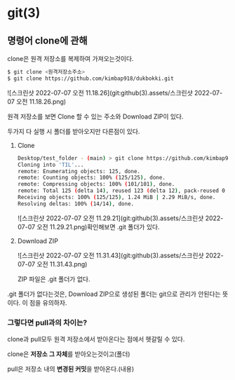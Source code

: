# git(3)



## 명령어 clone에 관해

clone은 원격 저장소를 복제하여 가져오는것이다.

``` bash
$ git clone <원격저장소주소>
$ git clone https://github.com/kimbap918/dukbokki.git
```

![스크린샷 2022-07-07 오전 11.18.26](git:github(3).assets/스크린샷 2022-07-07 오전 11.18.26.png)

원격 저장소를 보면 Clone 할 수 있는 주소와 Download ZIP이 있다. 

두가지 다 실행 시 폴더를 받아오지만 다른점이 있다.



1. Clone

   ``` bash
   Desktop/test_folder - (main) > git clone https://github.com/kimbap918/TIL.git
   Cloning into 'TIL'...
   remote: Enumerating objects: 125, done.
   remote: Counting objects: 100% (125/125), done.
   remote: Compressing objects: 100% (101/101), done.
   remote: Total 125 (delta 14), reused 123 (delta 12), pack-reused 0
   Receiving objects: 100% (125/125), 1.24 MiB | 2.29 MiB/s, done.
   Resolving deltas: 100% (14/14), done.
   ```

   ![스크린샷 2022-07-07 오전 11.29.21](git:github(3).assets/스크린샷 2022-07-07 오전 11.29.21.png)확인해보면 .git 폴더가 있다.



2. Download ZIP

   ![스크린샷 2022-07-07 오전 11.31.43](git:github(3).assets/스크린샷 2022-07-07 오전 11.31.43.png)

   ZIP 파일은 .git 폴더가 없다.



.git 폴더가 없다는것은, Download ZIP으로 생성된 폴더는 git으로 관리가 안된다는 뜻이다. 이 점을 유의하자.



### 그렇다면 pull과의 차이는?

clone과 pull모두 원격 저장소에서 받아온다는 점에서 헷갈릴 수 있다.

clone은 **저장소 그 자체**를 받아오는것이고(폴더)

pull은 저장소 내의 **변경된 커밋**을 받아온다.(내용)

